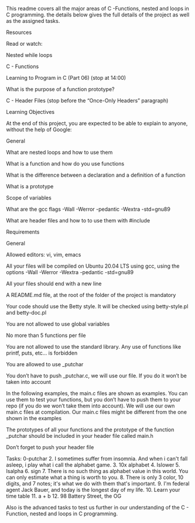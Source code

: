 This readme covers all the major areas of C -Functions, nested and loops in C programming. the details below gives the full details of the project as well as the assigned tasks.

Resources

Read or watch:

Nested while loops

C - Functions

Learning to Program in C (Part 06) (stop at 14:00)

What is the purpose of a function prototype?

C - Header Files (stop before the “Once-Only Headers” paragraph)

Learning Objectives

At the end of this project, you are expected to be able to explain to anyone, without the help of Google:

General

What are nested loops and how to use them

What is a function and how do you use functions

What is the difference between a declaration and a definition of a function

What is a prototype

Scope of variables

What are the gcc flags -Wall -Werror -pedantic -Wextra -std=gnu89

What are header files and how to to use them with #include

Requirements

General

Allowed editors: vi, vim, emacs

All your files will be compiled on Ubuntu 20.04 LTS using gcc, using the options -Wall -Werror -Wextra -pedantic -std=gnu89

All your files should end with a new line

A README.md file, at the root of the folder of the project is mandatory

Your code should use the Betty style. It will be checked using betty-style.pl and betty-doc.pl

You are not allowed to use global variables

No more than 5 functions per file

You are not allowed to use the standard library. Any use of functions like printf, puts, etc… is forbidden

You are allowed to use _putchar

You don’t have to push _putchar.c, we will use our file. If you do it won’t be taken into account

In the following examples, the main.c files are shown as examples. You can use them to test your functions, but you don’t have to push them to your repo (if you do we won’t take them into account). We will use our own main.c files at compilation. Our main.c files might be different from the one shown in the examples

The prototypes of all your functions and the prototype of the function _putchar should be included in your header file called main.h

Don’t forget to push your header file

Tasks:
0-putchar
2. I sometimes suffer from insomnia. And when i can't fall asleep, i play what i call the alphabet game.
3. 10x alphabet
4. Islower
5. Isalpha
6. sign
7. There is no such thing as alphabet value in this world. You can only estimate what a thing is worth to you.
8. There is only 3 color, 10 digits, and 7 notes; it's what we do with them that's important.
9. I'm federal agent Jack Bauer, and today is the longest day of my life.
10. Learn your time table
11. a + b
12. 98 Battery Street, the OG

Also is the advanced tasks to test us further in our understanding of the C - Function, nested and loops in C programming.
